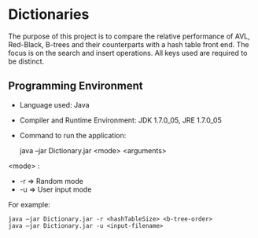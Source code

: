 Dictionaries
============

The purpose of this project is to compare the relative performance of AVL, Red-Black, B-trees and their counterparts with a hash table front end. The focus is on the search and insert operations. All keys used are required to be distinct.


Programming Environment
-----------------------

* Language used: Java

* Compiler and Runtime Environment: JDK 1.7.0_05, JRE 1.7.0_05

* Command to run the application:


    java –jar Dictionary.jar &lt;mode&gt; &lt;arguments&gt;

&lt;mode&gt; : 
* -r => Random mode </br>
* -u => User input mode

For example:

    java –jar Dictionary.jar -r <hashTableSize> <b-tree-order>
    java –jar Dictionary.jar -u <input-filename>
